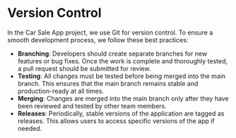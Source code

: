 # Version Control

In the Car Sale App project, we use Git for version control. To ensure a smooth development process, we follow these best practices:

- **Branching**: Developers should create separate branches for new features or bug fixes. Once the work is complete and thoroughly tested, a pull request should be submitted for review.
- **Testing**: All changes must be tested before being merged into the main branch. This ensures that the main branch remains stable and production-ready at all times.
- **Merging**: Changes are merged into the main branch only after they have been reviewed and tested by other team members.
- **Releases**: Periodically, stable versions of the application are tagged as releases. This allows users to access specific versions of the app if needed.
